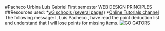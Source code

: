 #Pacheco Urbina Luis Gabriel
First semester WEB DESIGN PRINCIPLES
##Resources used:
*[w3 schools (several pages)](https://www.w3schools.com/css)
*[Online Tutorials channel](https://youtu.be/MMNEEdGa5eE)
The following message:
I,          Luis Pacheco        , have read the point deduction list and understand that I will lose points for missing items.
![GO GATORS](../images/gators.jpg)
